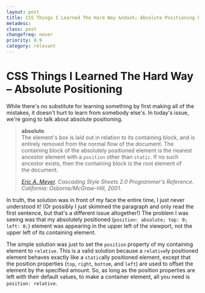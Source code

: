 ```yaml
---
layout: post
title: CSS Things I Learned The Hard Way &ndash; Absolute Positioning by Eric DeLabar
metadesc: 
class: post
changefreq: never
priority: 0.9
category: relevant
---
```

<h1>CSS Things I Learned The Hard Way &ndash; Absolute Positioning</h1>
<p>While there's no substitute for learning something by first making all of the mistakes, it doesn't hurt to learn from somebody else's. In today's issue, we're going to talk about absolute&nbsp;positioning.</p>
<blockquote>
	<p><strong>absolute</strong><br>The element's box is laid out in relation to its containing block, and is entirely removed from the normal flow of the document. The containing block of the absolutely positioned element is the nearest ancestor element with a <code>position</code> other than <code>static</code>. If no such ancestor exists, then the containing block is the root element of the&nbsp;document.</p>
	<p><cite><a href="http://meyerweb.com/" title="Eric A. Meyer, CSS Guru">Eric A. Meyer</a>.  Cascading Style Sheets 2.0 Programmer's Reference.  California: Osborne/McGraw-Hill,&nbsp;2001.</cite></p>
</blockquote>
<p>In truth, the solution was in front of my face the entire time, I just never understood it! (Or possibly I just skimmed the paragraph and only read the first sentence, but that's a different issue altogether!) The problem I was seeing was that my absolutely positioned (<code>position: absolute; top: 0; left: 0;</code>) element was appearing in the upper left of the viewport, not the upper left of its containing&nbsp;element.</p>
<p>The simple solution was just to set the <code>position</code> property of my containing element to <code>relative</code>. This is a valid solution because a <code>relative</code>ly positioned element behaves exactly like a <code>static</code>ally positioned element, except that the position properties (<code>top</code>, <code>right</code>, <code>bottom</code>, and <code>left</code>) are used to offset the element by the specified amount. So, as long as the position properties are left with their default values, to make a container element, all you need is <code>position:&nbsp;relative</code>.</p>